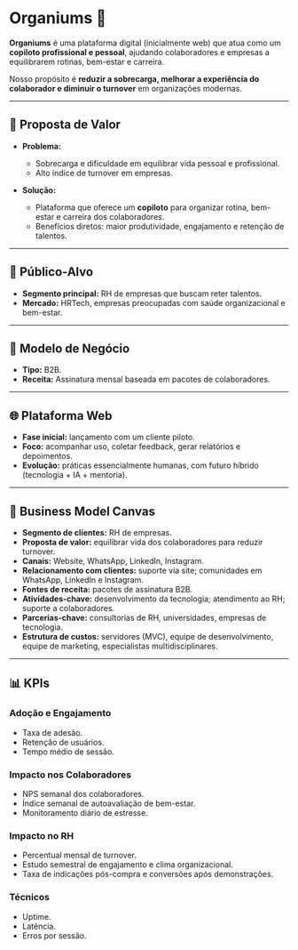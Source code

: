# Organiums 🌱  

**Organiums** é uma plataforma digital (inicialmente web) que atua como um **copiloto profissional e pessoal**, ajudando colaboradores e empresas a equilibrarem rotinas, bem-estar e carreira.  

Nosso propósito é **reduzir a sobrecarga, melhorar a experiência do colaborador e diminuir o turnover** em organizações modernas.

---

## 🚀 Proposta de Valor  

- **Problema:**  
  - Sobrecarga e dificuldade em equilibrar vida pessoal e profissional.  
  - Alto índice de turnover em empresas.  

- **Solução:**  
  - Plataforma que oferece um **copiloto** para organizar rotina, bem-estar e carreira dos colaboradores.  
  - Benefícios diretos: maior produtividade, engajamento e retenção de talentos.  

---

## 🎯 Público-Alvo  

- **Segmento principal:** RH de empresas que buscam reter talentos.  
- **Mercado:** HRTech, empresas preocupadas com saúde organizacional e bem-estar.  

---

## 💼 Modelo de Negócio  

- **Tipo:** B2B.  
- **Receita:** Assinatura mensal baseada em pacotes de colaboradores.  

---

## 🌐 Plataforma Web  

- **Fase inicial:** lançamento com um cliente piloto.  
- **Foco:** acompanhar uso, coletar feedback, gerar relatórios e depoimentos.  
- **Evolução:** práticas essencialmente humanas, com futuro híbrido (tecnologia + IA + mentoria).  

---

## 🧩 Business Model Canvas  

- **Segmento de clientes:** RH de empresas.  
- **Proposta de valor:** equilibrar vida dos colaboradores para reduzir turnover.  
- **Canais:** Website, WhatsApp, LinkedIn, Instagram.  
- **Relacionamento com clientes:** suporte via site; comunidades em WhatsApp, LinkedIn e Instagram.  
- **Fontes de receita:** pacotes de assinatura B2B.  
- **Atividades-chave:** desenvolvimento da tecnologia; atendimento ao RH; suporte a colaboradores.  
- **Parcerias-chave:** consultorias de RH, universidades, empresas de tecnologia.  
- **Estrutura de custos:** servidores (MVC), equipe de desenvolvimento, equipe de marketing, especialistas multidisciplinares.  

---

## 📊 KPIs  

### Adoção e Engajamento  
- Taxa de adesão.  
- Retenção de usuários.  
- Tempo médio de sessão.  

### Impacto nos Colaboradores  
- NPS semanal dos colaboradores.  
- Índice semanal de autoavaliação de bem-estar.  
- Monitoramento diário de estresse.  

### Impacto no RH  
- Percentual mensal de turnover.  
- Estudo semestral de engajamento e clima organizacional.  
- Taxa de indicações pós-compra e conversões após demonstrações.  

### Técnicos  
- Uptime.  
- Latência.  
- Erros por sessão.  